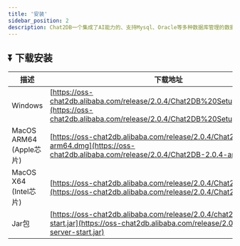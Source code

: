 ```yaml
---
title: '安装'
sidebar_position: 2
description: Chat2DB一个集成了AI能力的、支持Mysql、Oracle等多种数据库管理的数据库客户端工具
---                                                                                                          
```


## ⏬ 下载安装
| 描述                   | 下载地址                                                                                                                                                   |
|-----------------------|--------------------------------------------------------------------------------------------------------------------------------------------------------|
| Windows               | [https://oss-chat2db.alibaba.com/release/2.0.4/Chat2DB%20Setup%202.0.4.exe](https://oss-chat2db.alibaba.com/release/2.0.4/Chat2DB%20Setup%202.0.4.exe) |
| MacOS ARM64 (Apple芯片) | [https://oss-chat2db.alibaba.com/release/2.0.4/Chat2DB-2.0.4-arm64.dmg](https://oss-chat2db.alibaba.com/release/2.0.4/Chat2DB-2.0.4-arm64.dmg)         |
| MacOS X64 (Intel芯片)   | [https://oss-chat2db.alibaba.com/release/2.0.4/Chat2DB-2.0.4.dmg](https://oss-chat2db.alibaba.com/release/2.0.4/Chat2DB-2.0.4.dmg)                     |       
| Jar包                  | [https://oss-chat2db.alibaba.com/release/2.0.4/chat2db-server-start.jar](https://oss-chat2db.alibaba.com/release/2.0.4/chat2db-server-start.jar)       | 